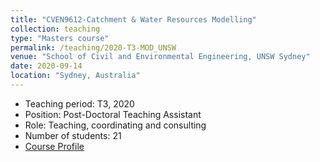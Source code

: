 ```yaml
---
title: "CVEN9612-Catchment & Water Resources Modelling"
collection: teaching
type: "Masters course"
permalink: /teaching/2020-T3-MOD_UNSW
venue: "School of Civil and Environmental Engineering, UNSW Sydney"
date: 2020-09-14
location: "Sydney, Australia"
---
```

* Teaching period: T3, 2020
* Position: Post-Doctoral Teaching Assistant 
* Role: Teaching, coordinating and consulting
* Number of students: 21
* [Course Profile](https://vm.civeng.unsw.edu.au/courseprofiles/2020/2020-T3_CVEN9612x6813.pdf)

